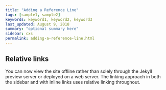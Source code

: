 ```yaml
---
title: "Adding a Reference Line"
tags: [sample1, sample2]
keywords: keyword1, keyword2, keyword3
last_updated: August 9, 2018
summary: "optional summary here"
sidebar: cxs
permalink: adding-a-reference-line.html
---
```

## Relative links

You can now view the site offline rather than solely through the Jekyll preview server or deployed on a web server. The linking approach in both the sidebar and with inline links uses relative linking throughout.
